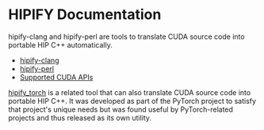 # HIPIFY Documentation

hipify-clang and hipify-perl are tools to translate CUDA source code into portable HIP C++ automatically.

* [hipify-clang](hipify-clang.rst)
* [hipify-perl](hipify-perl.md)
* [Supported CUDA APIs](supported_apis.md)

[hipify_torch](https://github.com/ROCmSoftwarePlatform/hipify_torch) is a related tool that can also translate CUDA source code into portable HIP C++. It was developed as part of the PyTorch project to satisfy that project's unique needs but was found useful by PyTorch-related projects and thus released as its own utility.
